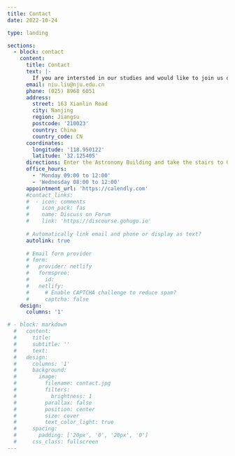 ```yaml
---
title: Contact
date: 2022-10-24

type: landing

sections:
  - block: contact
    content:
      title: Contact
      text: |-
        If you are intersted in our studies and would like to join us or develop a collaboration with us, please feel free to contact us.
      email: niu.liu@nju.edu.cn
      phone: (025) 8968 6051
      address:
        street: 163 Xianlin Road
        city: Nanjing
        region: Jiangsu
        postcode: '210023'
        country: China
        country_code: CN
      coordinates:
        longitude: '118.950122'
        latitude: '32.125405'
      directions: Enter the Astronomy Building and take the stairs to Office 317 on Floor 3
      office_hours:
        - 'Monday 09:00 to 12:00'
        - 'Wednesday 08:00 to 12:00'
      appointment_url: 'https://calendly.com'
      #contact_links:
      #  - icon: comments
      #    icon_pack: fas
      #    name: Discuss on Forum
      #    link: 'https://discourse.gohugo.io'
    
      # Automatically link email and phone or display as text?
      autolink: true
    
      # Email form provider
      # form:
      #   provider: netlify
      #   formspree:
      #     id:
      #   netlify:
      #     # Enable CAPTCHA challenge to reduce spam?
      #     captcha: false
    design:
      columns: '1'

# - block: markdown
  #   content:
  #     title:
  #     subtitle: ''
  #     text:
  #   design:
  #     columns: '1'
  #     background:
  #       image: 
  #         filename: contact.jpg
  #         filters:
  #           brightness: 1
  #         parallax: false
  #         position: center
  #         size: cover
  #         text_color_light: true
  #     spacing:
  #       padding: ['20px', '0', '20px', '0']
  #     css_class: fullscreen
---
```

